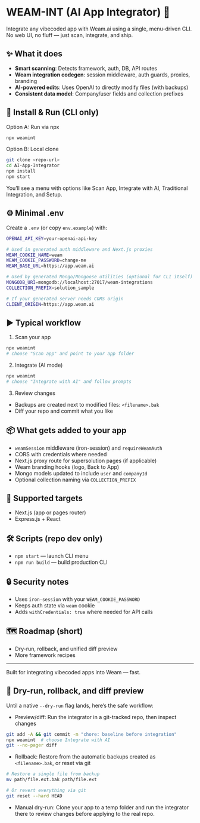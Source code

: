 # WEAM-INT (AI App Integrator) 🚀

Integrate any vibecoded app with Weam.ai using a single, menu-driven CLI. No web UI, no fluff — just scan, integrate, and ship.

## ✨ What it does

- **Smart scanning**: Detects framework, auth, DB, API routes
- **Weam integration codegen**: session middleware, auth guards, proxies, branding
- **AI-powered edits**: Uses OpenAI to directly modify files (with backups)
- **Consistent data model**: Company/user fields and collection prefixes

## 🔧 Install & Run (CLI only)

Option A: Run via npx
```bash
npx weamint
```

Option B: Local clone
```bash
git clone <repo-url>
cd AI-App-Integrator
npm install
npm start
```

You’ll see a menu with options like Scan App, Integrate with AI, Traditional Integration, and Setup.

## ⚙️ Minimal .env

Create a `.env` (or copy `env.example`) with:
```bash
OPENAI_API_KEY=your-openai-api-key

# Used in generated auth middleware and Next.js proxies
WEAM_COOKIE_NAME=weam
WEAM_COOKIE_PASSWORD=change-me
WEAM_BASE_URL=https://app.weam.ai

# Used by generated Mongo/Mongoose utilities (optional for CLI itself)
MONGODB_URI=mongodb://localhost:27017/weam-integrations
COLLECTION_PREFIX=solution_sample

# If your generated server needs CORS origin
CLIENT_ORIGIN=https://app.weam.ai
```

## ▶️ Typical workflow

1) Scan your app
```bash
npx weamint
# choose "Scan app" and point to your app folder
```

2) Integrate (AI mode)
```bash
npx weamint
# choose "Integrate with AI" and follow prompts
```

3) Review changes
- Backups are created next to modified files: `<filename>.bak`
- Diff your repo and commit what you like

## 📦 What gets added to your app

- `weamSession` middleware (iron-session) and `requireWeamAuth`
- CORS with credentials where needed
- Next.js proxy route for supersolution pages (if applicable)
- Weam branding hooks (logo, Back to App)
- Mongo models updated to include `user` and `companyId`
- Optional collection naming via `COLLECTION_PREFIX`

## 🧩 Supported targets

- Next.js (app or pages router)
- Express.js + React

## 🛠 Scripts (repo dev only)

- `npm start` — launch CLI menu
- `npm run build` — build production CLI

## 🔒 Security notes

- Uses `iron-session` with your `WEAM_COOKIE_PASSWORD`
- Keeps auth state via `weam` cookie
- Adds `withCredentials: true` where needed for API calls

## 🗺 Roadmap (short)

- Dry-run, rollback, and unified diff preview
- More framework recipes

---

Built for integrating vibecoded apps into Weam — fast.

## 🧷 Dry-run, rollback, and diff preview

Until a native `--dry-run` flag lands, here’s the safe workflow:

- Preview/diff: Run the integrator in a git-tracked repo, then inspect changes
```bash
git add -A && git commit -m "chore: baseline before integration"
npx weamint  # choose Integrate with AI
git --no-pager diff
```

- Rollback: Restore from the automatic backups created as `<filename>.bak`, or reset via git
```bash
# Restore a single file from backup
mv path/file.ext.bak path/file.ext

# Or revert everything via git
git reset --hard HEAD
```

- Manual dry-run: Clone your app to a temp folder and run the integrator there to review changes before applying to the real repo.
